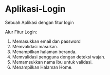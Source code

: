 # Aplikasi-Login
Sebuah Aplikasi dengan fitur login

Alur Fitur Login:
1. Memasukkan email dan password
2. Memvalidasi masukan.
3. Menampilkan halaman beranda.
4. Memvalidasi pengguna dengan deteksi wajah.
5. Memamsukkan nama Ibu untuk validasi.
6. Menampilkan Halaman Home.
